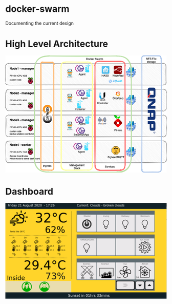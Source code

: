 # docker-swarm
Documenting the current design 

# High Level Architecture

<img src="https://github.com/antil697/docker-swarm/blob/master/Images/docker_swarm.png" />


# Dashboard

<img src="https://github.com/antil697/docker-swarm/blob/master/Images/Dashboard.png" />
